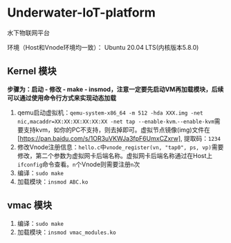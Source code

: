 # Underwater-IoT-platform
水下物联网平台

环境（Host和Vnode环境均一致）：
Ubuntu 20.04 LTS(内核版本5.8.0)

## Kernel 模块
**步骤为：启动 - 修改 - make - insmod，注意一定要先启动VM再加载模块，后续可以通过使用命令行方式来实现动态加载**
1. qemu启动虚拟机：`qemu-system-x86_64 -m 512 -hda XXX.img -net nic,macaddr=XX:XX:XX:XX:XX:XX -net tap --enable-kvm`.`--enable-kvm`需要支持kvm，如你的PC不支持，则去掉即可。虚拟节点镜像(img)文件在[https://pan.baidu.com/s/1OR3uVKWJa3fpF6UmxCZxrw], 提取码：`1234`
2. 修改Vnode注册信息：`hello.c`中`vnode_register(vn, "tap0", ps, vp)`需要修改，第二个参数为虚拟网卡后端名称。虚拟网卡后端名称通过在Host上`ifconfig`命令查看。`n`个Vnode则需要注册`n`次
3. 编译：`sudo make`
4. 加载模块：`insmod ABC.ko`

##  vmac 模块
1. 编译：`sudo make`
2. 加载模块：`insmod vmac_modules.ko`